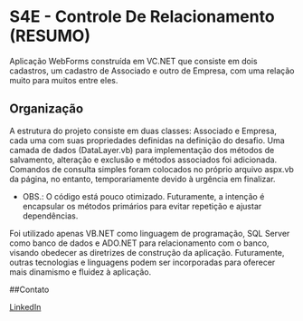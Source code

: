 # S4E - Controle De Relacionamento (RESUMO)

Aplicação WebForms construída em VC.NET que consiste em dois cadastros, um cadastro de Associado e outro de Empresa, com uma relação muito para muitos entre eles.

## Organização

A estrutura do projeto consiste em duas classes: Associado e Empresa, cada uma com suas propriedades definidas na definição do desafio. Uma camada de dados (DataLayer.vb) para implementação dos métodos de salvamento, alteração e exclusão e métodos associados foi adicionada. Comandos de consulta simples foram colocados no próprio arquivo aspx.vb da página, no entanto, temporariamente devido à urgência em finalizar.

-   OBS.: O código está pouco otimizado. Futuramente, a intenção é encapsular os métodos primários para evitar repetição e ajustar dependências.

Foi utilizado apenas VB.NET como linguagem de programação, SQL Server como banco de dados e ADO.NET para relacionamento com o banco, visando obedecer as diretrizes de construção da aplicação. Futuramente, outras tecnologias e linguagens podem ser incorporadas para oferecer mais dinamismo e fluidez à aplicação.

##Contato

[LinkedIn](https://www.linkedin.com/in/kevein-bezerra-hitzschky-395284219/)

